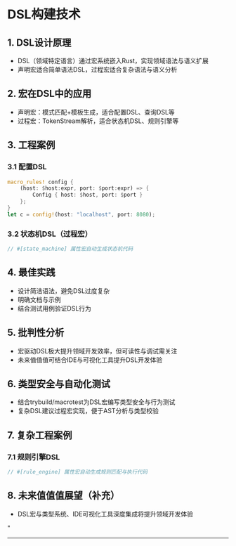 ﻿# DSL构建技术

## 1. DSL设计原理

- DSL（领域特定语言）通过宏系统嵌入Rust，实现领域语法与语义扩展
- 声明宏适合简单语法DSL，过程宏适合复杂语法与语义分析

## 2. 宏在DSL中的应用

- 声明宏：模式匹配+模板生成，适合配置DSL、查询DSL等
- 过程宏：TokenStream解析，适合状态机DSL、规则引擎等

## 3. 工程案例

### 3.1 配置DSL

```rust
macro_rules! config {
    (host: $host:expr, port: $port:expr) => {
        Config { host: $host, port: $port }
    };
}
let c = config!(host: "localhost", port: 8080);
```

### 3.2 状态机DSL（过程宏）

```rust
// #[state_machine] 属性宏自动生成状态机代码
```

## 4. 最佳实践

- 设计简洁语法，避免DSL过度复杂
- 明确文档与示例
- 结合测试用例验证DSL行为

## 5. 批判性分析

- 宏驱动DSL极大提升领域开发效率，但可读性与调试需关注
- 未来值值值可结合IDE与可视化工具提升DSL开发体验

## 6. 类型安全与自动化测试

- 结合trybuild/macrotest为DSL宏编写类型安全与行为测试
- 复杂DSL建议过程宏实现，便于AST分析与类型校验

## 7. 复杂工程案例

### 7.1 规则引擎DSL

```rust
// #[rule_engine] 属性宏自动生成规则匹配与执行代码
```

## 8. 未来值值值展望（补充）

- DSL宏与类型系统、IDE可视化工具深度集成将提升领域开发体验

"

---
